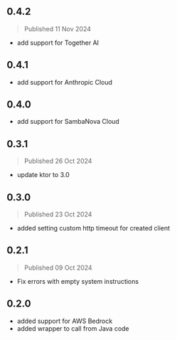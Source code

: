 ## 0.4.2
> Published 11 Nov 2024
- add support for Together AI

## 0.4.1
- add support for Anthropic Cloud

## 0.4.0
- add support for SambaNova Cloud

## 0.3.1
> Published 26 Oct 2024
- update ktor to 3.0

## 0.3.0
> Published 23 Oct 2024
- added setting custom http timeout for created client

## 0.2.1
> Published 09 Oct 2024
- Fix errors with empty system instructions

## 0.2.0
- added support for AWS Bedrock
- added wrapper to call from Java code
